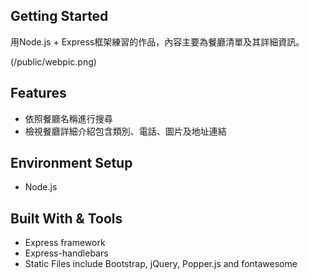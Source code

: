 ## Getting Started

用Node.js + Express框架練習的作品，內容主要為餐廳清單及其詳細資訊。

(/public/webpic.png)

## Features
* 依照餐廳名稱進行搜尋
* 檢視餐廳詳細介紹包含類別、電話、圖片及地址連結

## Environment Setup
* Node.js

## Built With & Tools
* Express framework
* Express-handlebars
* Static Files include Bootstrap, jQuery, Popper.js and fontawesome
